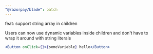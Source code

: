 ```yaml
---
"@razorpay/blade": patch
---
```


feat: support string array in children

Users can now use dynamic variables inside children and don't have to wrap it around with string literals
```jsx
<Button onClick={}>{someVariable} hello</Button>
```
